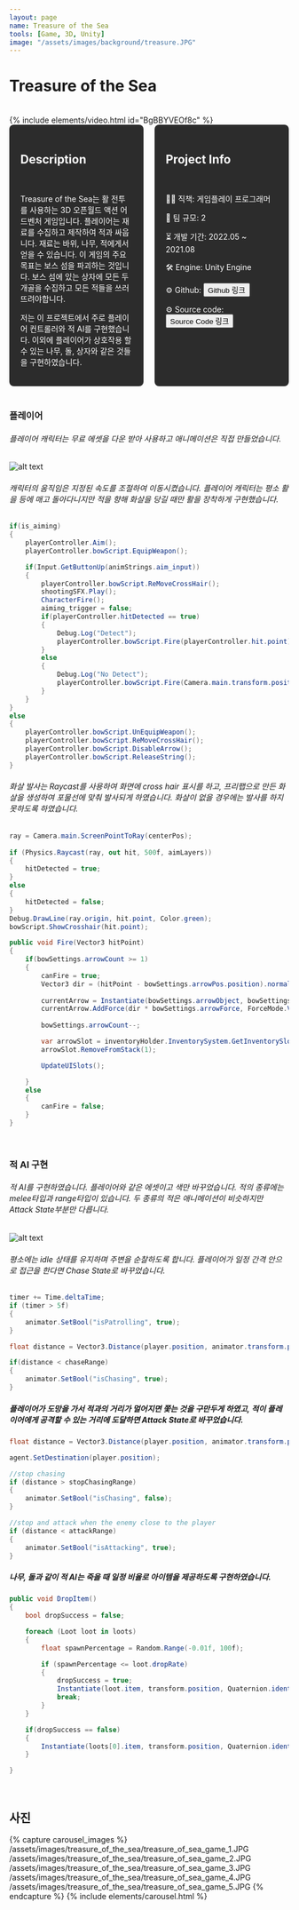 ```yaml
---
layout: page
name: Treasure of the Sea
tools: [Game, 3D, Unity]
image: "/assets/images/background/treasure.JPG"
---
```


# Treasure of the Sea
<br>
{% include elements/video.html id="BgBBYVEOf8c" %}

<br>

<div style="display: flex; gap: 20px;">
  <div style="background-color: #2c2c2c; padding: 20px; border-radius: 8px; color: white; width: 50%;">
    <h2>Description</h2><br>
    <p>
    Treasure of the Sea는 활 전투를 사용하는 3D 오픈월드 액션 어드벤처 게임입니다. 플레이어는 재료를 수집하고 제작하여 적과 싸웁니다. 재료는 바위, 나무, 적에게서 얻을 수 있습니다. 이 게임의 주요 목표는 보스 섬을 파괴하는 것입니다. 보스 섬에 있는 상자에 모든 두개골을 수집하고 모든 적들을 쓰러뜨려야합니다.
    </p>
    <p>
      저는 이 프로젝트에서 주로 플레이어 컨트롤러와 적 AI를 구현했습니다. 이외에 플레이어가 상호작용 할 수 있는 나무, 돌, 상자와 같은 것들을 구현하였습니다.
    </p>
  </div>
  <div style="background-color: #2c2c2c; padding: 20px; border-radius: 8px; color: white; width: 50%;">
    <h2>Project Info</h2><br>
    <p>👨‍💻 직책: 게임플레이 프로그래머</p>
    <p>👥 팀 규모: 2</p>
    <p>⏳ 개발 기간: 2022.05 ~ 2021.08</p>
    <p>🛠️ Engine: Unity Engine</p>
    <p>⚙️ Github: <button onclick="window.location.href='https://github.com/wonju-cho/Treasure_of_the_Sea/tree/main/PlatinumChest/TreasureOfTheSea';">Github 링크</button></p>
    <p>⚙️ Source code: <button onclick="window.location.href='https://drive.google.com/drive/folders/1z9hZJIo0m5z7BJ1OkOzG8SxnNC9K1fsH';">Source Code 링크</button></p>
  </div>
</div>

<br>

### **플레이어** 
###### 플레이어 캐릭터는 무료 에셋을 다운 받아 사용하고 애니메이션은 직접 만들었습니다.
![alt text](
/assets/images/treasure_of_the_sea/player_animation.jpg)
###### 캐릭터의 움직임은 지정된 속도를 조절하여 이동시켰습니다. 플레이어 캐릭터는 평소 활을 등에 매고 돌아다니지만 적을 향해 화살을 당길 때만 활을 장착하게 구현했습니다. 
```cs
if(is_aiming)
{
    playerController.Aim();
    playerController.bowScript.EquipWeapon();

    if(Input.GetButtonUp(animStrings.aim_input))
    {
        playerController.bowScript.ReMoveCrossHair();
        shootingSFX.Play();
        CharacterFire();
        aiming_trigger = false;
        if(playerController.hitDetected == true)
        {
            Debug.Log("Detect");
            playerController.bowScript.Fire(playerController.hit.point);
        }
        else
        {
            Debug.Log("No Detect");
            playerController.bowScript.Fire(Camera.main.transform.position + Camera.main.transform.forward*10f);
        }
    }
}
else
{
    playerController.bowScript.UnEquipWeapon();
    playerController.bowScript.ReMoveCrossHair();
    playerController.bowScript.DisableArrow();
    playerController.bowScript.ReleaseString();
}

```

###### 화살 발사는 Raycast를 사용하여 화면에 cross hair 표시를 하고, 프리팹으로 만든 화살을 생성하여 포물선에 맞춰 발사되게 하였습니다. 화살이 없을 경우에는 발사를 하지 못하도록 하였습니다.

```cs
ray = Camera.main.ScreenPointToRay(centerPos);
        
if (Physics.Raycast(ray, out hit, 500f, aimLayers))
{
    hitDetected = true;
}
else
{
    hitDetected = false;
}
Debug.DrawLine(ray.origin, hit.point, Color.green);
bowScript.ShowCrosshair(hit.point);
```
```cs
public void Fire(Vector3 hitPoint)
{
    if(bowSettings.arrowCount >= 1)
    {
        canFire = true;
        Vector3 dir = (hitPoint - bowSettings.arrowPos.position).normalized;
        
        currentArrow = Instantiate(bowSettings.arrowObject, bowSettings.arrowPos.position, bowSettings.arrowPos.rotation) as Rigidbody;
        currentArrow.AddForce(dir * bowSettings.arrowForce, ForceMode.VelocityChange);
        
        bowSettings.arrowCount--;

        var arrowSlot = inventoryHolder.InventorySystem.GetInventorySlot("Arrow");
        arrowSlot.RemoveFromStack(1);

        UpdateUISlots();

    }
    else
    {
        canFire = false;
    }
}
```

<br>

### **적 AI 구현**
###### 적 AI를 구현하였습니다. 플레이어와 같은 에셋이고 색만 바꾸었습니다. 적의 종류에는 melee타입과 range타입이 있습니다. 두 종류의 적은 애니메이션이 비슷하지만 Attack State부분만 다릅니다.
![alt text](
/assets/images/treasure_of_the_sea/enemy_animation.jpg)
###### 평소에는 idle 상태를 유지하며 주변을 순찰하도록 합니다. 플레이어가 일정 간격 안으로 접근을 한다면 Chase State로 바꾸었습니다.
```cs
timer += Time.deltaTime;
if (timer > 5f)
{
    animator.SetBool("isPatrolling", true);
}

float distance = Vector3.Distance(player.position, animator.transform.position);

if(distance < chaseRange)
{
    animator.SetBool("isChasing", true);
}
```
##### 플레이어가 도망을 가서 적과의 거리가 멀어지면 쫓는 것을 구만두게 하였고, 적이 플레이어에게 공격할 수 있는 거리에 도달하면 Attack State로 바꾸었습니다.

```cs
float distance = Vector3.Distance(player.position, animator.transform.position);

agent.SetDestination(player.position);

//stop chasing
if (distance > stopChasingRange)
{
    animator.SetBool("isChasing", false);
}

//stop and attack when the enemy close to the player
if (distance < attackRange)
{
    animator.SetBool("isAttacking", true);
}
```

##### 나무, 돌과 같이 적 AI는 죽을 때 일정 비율로 아이템을 제공하도록 구현하였습니다.
```cs
public void DropItem()
{
    bool dropSuccess = false;

    foreach (Loot loot in loots)
    {
        float spawnPercentage = Random.Range(-0.01f, 100f);

        if (spawnPercentage <= loot.dropRate)
        {
            dropSuccess = true;
            Instantiate(loot.item, transform.position, Quaternion.identity);
            break;
        }
    }

    if(dropSuccess == false)
    {
        Instantiate(loots[0].item, transform.position, Quaternion.identity);
    }

}
```
<br>

## **사진**

{% capture carousel_images %}
/assets/images/treasure_of_the_sea/treasure_of_sea_game_1.JPG
/assets/images/treasure_of_the_sea/treasure_of_sea_game_2.JPG
/assets/images/treasure_of_the_sea/treasure_of_sea_game_3.JPG
/assets/images/treasure_of_the_sea/treasure_of_sea_game_4.JPG
/assets/images/treasure_of_the_sea/treasure_of_sea_game_5.JPG
{% endcapture %}
{% include elements/carousel.html %}


<br>
<br>
<br>
<br>
<br>
<br>